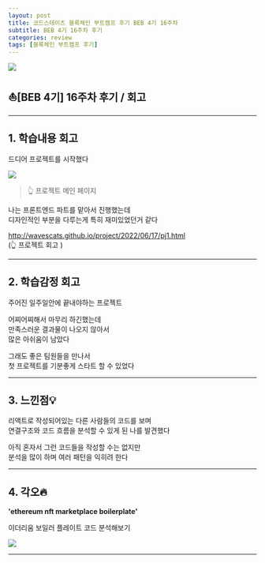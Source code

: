 ```yaml
---
layout: post
title: 코드스테이츠 블록체인 부트캠프 후기 BEB 4기 16주차
subtitle: BEB 4기 16주차 후기
categories: review
tags: [블록체인 부트캠프 후기]
---
```


![](https://velog.velcdn.com/images/-__-/post/f8356d11-ea65-4a0c-b03c-ecde9d118a6a/image.png)

## ⛵[BEB 4기] 16주차 후기 / 회고

<hr>

## 1. 학습내용 회고

드디어 프로젝트를 시작했다

![](https://velog.velcdn.com/images/-__-/post/4b657984-d9ea-4436-a3ae-d286ecfc35dc/image.png)

> 👆 프로젝트 메인 페이지

나는 프론트엔드 파트를 맡아서 진행했는데<br>
디자인적인 부분을 다루는게 특히 재미있었던거 같다

<http://wavescats.github.io/project/2022/06/17/pj1.html><br>
(👆 프로젝트 회고 )

<hr>

## 2. 학습감정 회고

주어진 일주일안에 끝내야하는 프로젝트

어찌어찌해서 마무리 하긴했는데<br>
만족스러운 결과물이 나오지 않아서 <br>
많은 아쉬움이 남았다

그래도 좋은 팀원들을 만나서 <br>
첫 프로젝트를 기분좋게 스타트 할 수 있었다

<hr>

## 3. 느낀점💡

리액트로 작성되어있는 다른 사람들의 코드를 보며<br>
연결구조와 코드 흐름을 분석할 수 있게 된 나를 발견했다

아직 혼자서 그런 코드들을 작성할 수는 없지만<br>
분석을 많이 하며 여러 패턴을 익히려 한다

<hr>

## 4. 각오🔥

**'ethereum nft marketplace boilerplate'**

이더리움 보일러 플레이트 코드 분석해보기

![](https://velog.velcdn.com/images/-__-/post/3c02e601-48e1-4a44-a136-6198c408f3b1/image.png)

---
